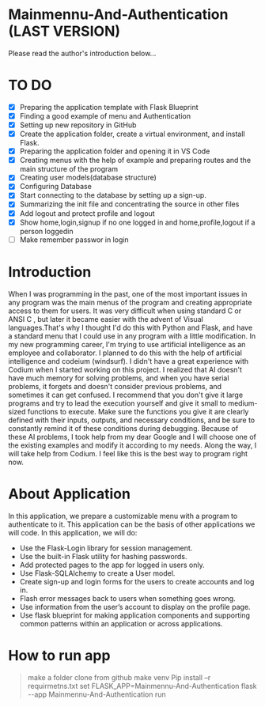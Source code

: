 # Mainmennu-And-Authentication                                                             (LAST VERSION)      
Please read the author's introduction below...

# TO DO
- [X] Preparing the application template with Flask Blueprint
- [X] Finding a good example of menu and Authentication
- [X] Setting up new repository in GitHub
- [X] Create the application folder, create a virtual environment, and install Flask.
- [X] Preparing the application folder and opening it in VS Code
- [X] Creating menus with the help of example and preparing routes and the main structure of the program
- [X] Creating user models(database structure)
- [X] Configuring Database
- [X] Start connecting to the database by setting up a sign-up. 
- [X] Summarizing the init file and concentrating the source in other files
- [X] Add logout and protect profile and logout
- [X] Show home,login,signup if no one logged in and home,profile,logout if a person loggedin
- [ ] Make remember passwor in login
# Introduction
When I was programming in the past, one of the most important issues in any program was the main menus of the program and creating appropriate access to them for users. It was very difficult when using standard C or ANSI C , but later it became easier with the advent of Visual languages.That's why I thought I'd do this with Python and Flask, and have a standard menu that I could use in any program with a little modification.
In my new programming career, I'm trying to use artificial intelligence as an employee and collaborator. I planned to do this with the help of artificial intelligence and codeium (windsurf).
I didn't have a great experience with Codium when I started working on this project. I realized that AI doesn't have much memory for solving problems, and when you have serial problems, it forgets and doesn't consider previous problems, and sometimes it can get confused. I recommend that you don't give it large programs and try to lead the execution yourself and give it small to medium-sized functions to execute. Make sure the functions you give it are clearly defined with their inputs, outputs, and necessary conditions, and be sure to constantly remind it of these conditions during debugging.
Because of these AI problems, I took help from my dear Google and I will choose one of the existing examples and modify it according to my needs. Along the way, I will take help from Codium. I feel like this is the best way to program right now.
# About Application
In this application, we prepare a customizable menu  with a program to authenticate to it. This application can be the basis of other applications we will code. In this application, we will do:
* Use the Flask-Login library for session management.
* Use the built-in Flask utility for hashing passwords.
* Add protected pages to the app for logged in users only.
* Use Flask-SQLAlchemy to create a User model.
* Create sign-up and login forms for the users to create accounts and log in.
* Flash error messages back to users when something goes wrong.
* Use information from the user’s account to display on the profile page. 
* Use flask blueprint for making application components and supporting common patterns within an application or across applications.

# How to run app
>make a folder
>clone from github
>make venv
>Pip install –r requirmetns.txt 
>set FLASK_APP=Mainmennu-And-Authentication
>flask --app Mainmennu-And-Authentication run

